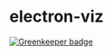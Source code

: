 # electron-viz

[![Greenkeeper badge](https://badges.greenkeeper.io/theBashShell/electron-viz.svg)](https://greenkeeper.io/)